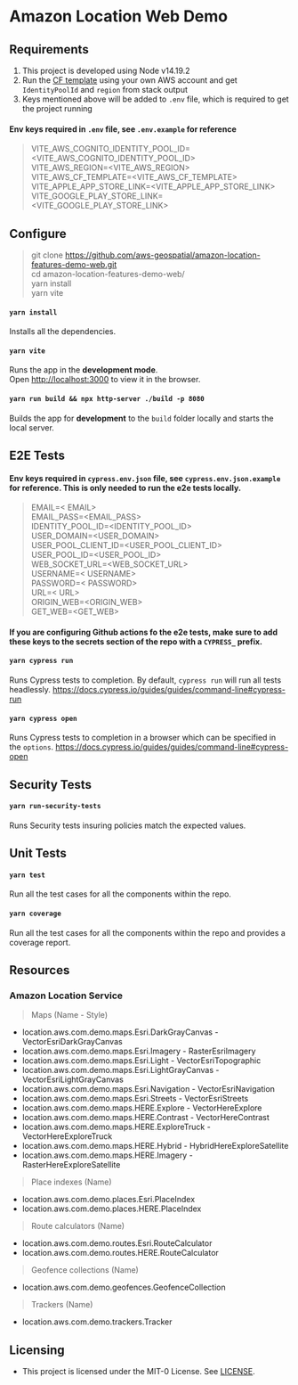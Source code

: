 # Amazon Location Web Demo

## Requirements

1. This project is developed using Node v14.19.2
2. Run the [CF template](https://us-west-2.console.aws.amazon.com/cloudformation/home?region=us-west-2#/stacks/create?stackName=amazon-location-resources-setup&templateURL=https://amazon-location-demo-resources.s3.amazonaws.com/location-services.yaml) using your own AWS account and get `IdentityPoolId` and `region` from stack output
3. Keys mentioned above will be added to `.env` file, which is required to get the project running

#### Env keys required in `.env` file, see `.env.example` for reference

> VITE_AWS_COGNITO_IDENTITY_POOL_ID=<VITE_AWS_COGNITO_IDENTITY_POOL_ID><br />
VITE_AWS_REGION=<VITE_AWS_REGION><br />
VITE_AWS_CF_TEMPLATE=<VITE_AWS_CF_TEMPLATE><br />
VITE_APPLE_APP_STORE_LINK=<VITE_APPLE_APP_STORE_LINK><br />
VITE_GOOGLE_PLAY_STORE_LINK=<VITE_GOOGLE_PLAY_STORE_LINK><br />

## Configure

> git clone https://github.com/aws-geospatial/amazon-location-features-demo-web.git<br />
cd amazon-location-features-demo-web/<br />
yarn install<br />
yarn vite

#### `yarn install`
Installs all the dependencies.

#### `yarn vite`
Runs the app in the **development mode**.<br />
Open [http://localhost:3000](http://localhost:3000) to view it in the browser.

#### `yarn run build && npx http-server ./build -p 8080`
Builds the app for **development** to the `build` folder locally and starts the local server.

## E2E Tests
#### Env keys required in `cypress.env.json` file, see `cypress.env.json.example` for reference. This is only needed to run the e2e tests locally.
>EMAIL=< EMAIL><br />
EMAIL_PASS=<EMAIL_PASS><br />
IDENTITY_POOL_ID=<IDENTITY_POOL_ID><br />
USER_DOMAIN=<USER_DOMAIN><br />
USER_POOL_CLIENT_ID=<USER_POOL_CLIENT_ID><br />
USER_POOL_ID=<USER_POOL_ID><br />
WEB_SOCKET_URL=<WEB_SOCKET_URL><br />
USERNAME=< USERNAME><br />
PASSWORD=< PASSWORD><br />
URL=< URL><br />
ORIGIN_WEB=<ORIGIN_WEB><br />
GET_WEB=<GET_WEB><br />

#### If you are configuring Github actions fo the e2e tests, make sure to add these keys to the secrets section of the repo with a `CYPRESS_` prefix.

#### `yarn cypress run`
Runs Cypress tests to completion. By default, `cypress run` will run all tests headlessly. https://docs.cypress.io/guides/guides/command-line#cypress-run

#### `yarn cypress open`
Runs Cypress tests to completion in a browser which can be specified in the `options`. https://docs.cypress.io/guides/guides/command-line#cypress-open

## Security Tests
#### `yarn run-security-tests`
Runs Security tests insuring policies match the expected values.

## Unit Tests
#### `yarn test`
Run all the test cases for all the components within the repo.

#### `yarn coverage`
Run all the test cases for all the components within the repo and provides a coverage report.

## Resources
### Amazon Location Service
> Maps (Name - Style)

- location.aws.com.demo.maps.Esri.DarkGrayCanvas - VectorEsriDarkGrayCanvas
- location.aws.com.demo.maps.Esri.Imagery - RasterEsriImagery
- location.aws.com.demo.maps.Esri.Light - VectorEsriTopographic
- location.aws.com.demo.maps.Esri.LightGrayCanvas - VectorEsriLightGrayCanvas
- location.aws.com.demo.maps.Esri.Navigation - VectorEsriNavigation
- location.aws.com.demo.maps.Esri.Streets - VectorEsriStreets
- location.aws.com.demo.maps.HERE.Explore - VectorHereExplore
- location.aws.com.demo.maps.HERE.Contrast - VectorHereContrast
- location.aws.com.demo.maps.HERE.ExploreTruck - VectorHereExploreTruck
- location.aws.com.demo.maps.HERE.Hybrid - HybridHereExploreSatellite
- location.aws.com.demo.maps.HERE.Imagery - RasterHereExploreSatellite

> Place indexes (Name)
- location.aws.com.demo.places.Esri.PlaceIndex
- location.aws.com.demo.places.HERE.PlaceIndex

> Route calculators (Name)
- location.aws.com.demo.routes.Esri.RouteCalculator
- location.aws.com.demo.routes.HERE.RouteCalculator

> Geofence collections (Name)
- location.aws.com.demo.geofences.GeofenceCollection

> Trackers (Name)
- location.aws.com.demo.trackers.Tracker

## Licensing
- This project is licensed under the MIT-0 License. See [LICENSE](https://github.com/aws-samples/amazon-location-samples/blob/main/LICENSE).
